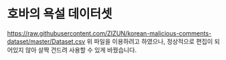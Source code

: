 # 호바의 욕설 데이터셋
https://raw.githubusercontent.com/ZIZUN/korean-malicious-comments-dataset/master/Dataset.csv
위 파일을 이용하려고 하였으나, 정상적으로 편집이 되어있지 않아 살짝 건드려 사용할 수 있게 바꿨습니다.
